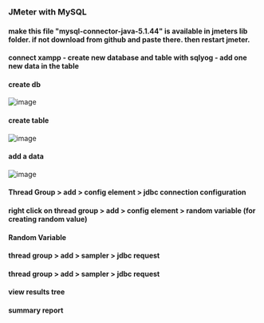 <h3>JMeter with MySQL</h3>
<h4>make this file "mysql-connector-java-5.1.44" is available in jmeters lib folder. if not download from github and paste there. then restart jmeter.</h4>

<h4>connect xampp - create new database and table with sqlyog - add one new data in the table</h4>

<h4>create db</h4>

 ![image](https://github.com/ReNayeem/JMeter-with-MySQL/assets/96969117/5775616d-bdfc-4c4d-8a83-bfb6e5025f95)

<h4>create table</h4>

![image](https://github.com/ReNayeem/JMeter-with-MySQL/assets/96969117/fed3377b-3c57-4f7e-9ba6-bd86ba96608f)

<h4>add a data</h4>

![image](https://github.com/ReNayeem/JMeter-with-MySQL/assets/96969117/f8f90846-6c20-4ceb-b70b-cdc52076e8a4)

<h4>Thread Group > add > config element > jdbc connection configuration</h4>

<h4>right click on thread group > add > config element > random variable (for creating random value)</h4>
<h4>Random Variable</h4>



<h4>thread group > add > sampler > jdbc request</h4>



<h4>thread group > add > sampler > jdbc request</h4>



<h4>view results tree</h4>



<h4>summary report</h4>


